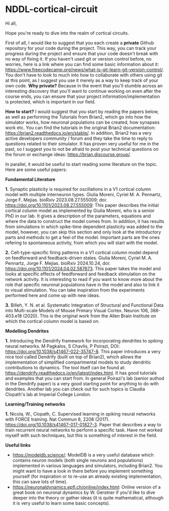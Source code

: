 # NDDL-cortical-circuit
Hi all,

Hope you're ready to dive into the realm of cortical circuits.

First of all, I would like to suggest that you each create a **private** Github repository for your code during the project. This way, you can track your progress during the project and ensure that your code doesn't break with no way of fixing it. If you haven't used git or version control before, no worries, here is a link where you can find some basic information about it: https://www.freecodecamp.org/news/what-is-git-learn-git-version-control/. You don't have to look to much into how to collaborate with others using git at this point, as I suggest you use it merely as a way to keep track of your own code. **Why private?** Because in the event that you'll stumble across an interesting discovery that you'll want to continue working on even after the course ends, you can ensure that your project information/implementation is protected, which is important in our field.

**How to start?** I would suggest that you start by reading the papers below, as well as performing the Tutorials from Brian2, which go into how the simulator works, how neuronal populations can be created, how synapses work etc. You can find the tutorials in the original Brian2 documentation: https://brian2.readthedocs.io/en/stable/. In addition, Brian2 has a very active developers community / forum and they take the time to reply to questions related to their simulator. It has proven very useful for me in the past, so I suggest you to not be afraid to post your technical questions on the forum or exchange ideas: https://brian.discourse.group/.

In parallel, it would be useful to start reading some literature on the topic. Here are some useful papers:

**Fundamental Literature**

**1.**  Synaptic plasticity is required for oscillations in a V1 cortical column model with multiple interneuron types. Giulia Moreni, Cyriel M. A. Pennartz, Jorge F. Mejias.
bioRxiv 2023.08.27.555009; doi: https://doi.org/10.1101/2023.08.27.555009: This paper describes the initial cortical column model as implemented by Giulia Moreni, who is a senior PhD in our lab. It gives a description of the parameters, equations and where the data to construct the model comes from. In addition, it has results from simulations in which spike-time dependent plasticity was added to the model, however, you can skip this section and only look at the introductory parts and methods to get a feel of the model. Important parts are the ones refering to spontaneous activity, from which you will start with the model.

**2.** Cell-type-specific firing patterns in a V1 cortical column model depend on feedforward and feedback-driven states. Giulia Moreni, Cyriel M. A. Pennartz, Jorge F. Mejias. bioRxiv 2024.10.24, doi: https://doi.org/10.1101/2024.04.02.587673. This paper takes the model and looks at specific effects of feedforward and feedback stimulation on the network activity. It is interesting to read if you want to know more about the role that specific neuronal populations have in the model and also to link it to visual stimulation. You can take inspiration from the experiments performed here and come up with new ideas.

**3.** Billeh, Y. N. et al. Systematic Integration of Structural and Functional Data into Multi-scale Models of Mouse Primary Visual Cortex. Neuron 106, 388-403.e18 (2020). This is the original work from the Allen Brain Institute on which the cortical column model is based on.


**Modelling Dendrites**

**1.** Introducing the Dendrify framework for incorporating dendrites to spiking neural networks. M Pagkalos, S Chavlis, P Poirazi, DOI: https://doi.org/10.1038/s41467-022-35747-8. This paper introduces a very nice tool called Dendrify (built on top of Brian2), which allows the implementation of simplified compartmental models to study dendritic contributions to dynamics. The tool itself can be found at: https://dendrify.readthedocs.io/en/latest/index.html. It has good tutorials and examples that you can start from. In general Poirazi's lab (senior authod in the Dendrify paper) is a very good starting point for anything to do with dendrites. Another lab you can check out for such topics is Claudia Clopath's lab at Imperial College London.

**Learning/Training networks**

**1.** Nicola, W., Clopath, C. Supervised learning in spiking neural networks with FORCE training. Nat Commun 8, 2208 (2017). https://doi.org/10.1038/s41467-017-01827-3. Paper that describes a way to train recurrent neural networks to perform a specific task. Have not worked myself with such techniques, but this is something of interest in the field.

**Useful links**
- https://modeldb.science/: ModelDB is a very useful database which contains neuron models (both single neurons and populations) implemented in various languages and simulators, including Brian2. You might want to have a look in there before you implement something yourself (for inspiration or to re-use an already existing implementation, this can save lots of time).
- https://neuronaldynamics.epfl.ch/online/index.html: Online version of a great book on neuronal dynamics by W. Gerstner if you'd like to dive deeper into the theory or gather ideas (it is quite mathematical, although it is very useful to learn some basic concepts).


